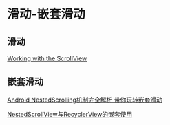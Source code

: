 # 滑动-嵌套滑动

## 滑动

[Working with the ScrollView](https://guides.codepath.com/android/Working-with-the-ScrollView)

## 嵌套滑动

[Android NestedScrolling机制完全解析 带你玩转嵌套滑动](https://blog.csdn.net/lmj623565791/article/details/52204039)

[NestedScrollView与RecyclerView的嵌套使用](https://juejin.im/entry/5ab9e7fc5188255d5f3d4b55)